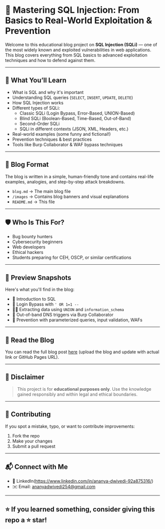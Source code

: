 # 🧠 Mastering SQL Injection: From Basics to Real-World Exploitation & Prevention

Welcome to this educational blog project on **SQL Injection (SQLi)** — one of the most widely known and exploited vulnerabilities in web applications. This blog covers everything from SQL basics to advanced exploitation techniques and how to defend against them.

---

## 📌 What You’ll Learn

- What is SQL and why it's important  
- Understanding SQL queries (`SELECT`, `INSERT`, `UPDATE`, `DELETE`)  
- How SQL Injection works  
- Different types of SQLi:
  - Classic SQLi (Login Bypass, Error-Based, UNION-Based)
  - Blind SQLi (Boolean-Based, Time-Based, Out-of-Band)
  - Second-Order SQLi
  - SQLi in different contexts (JSON, XML, Headers, etc.)
- Real-world examples (some funny and fictional!)  
- Prevention techniques & best practices  
- Tools like Burp Collaborator & WAF bypass techniques

---

## 📄 Blog Format

The blog is written in a simple, human-friendly tone and contains real-life examples, analogies, and step-by-step attack breakdowns.

- `blog.md` → The main blog file  
- `/images` → Contains blog banners and visual explanations  
- `README.md` → This file  

---

## 🛡 Who Is This For?

- Bug bounty hunters  
- Cybersecurity beginners  
- Web developers  
- Ethical hackers  
- Students preparing for CEH, OSCP, or similar certifications  

---

## 📸 Preview Snapshots

Here's what you'll find in the blog:

- 📘 Introduction to SQL  
- 🧨 Login Bypass with `' OR 1=1 --`  
- 🕵️‍♂️ Extracting data using `UNION` and `information_schema`  
- 🔐 Out-of-band DNS triggers via Burp Collaborator  
- 🧼 Prevention with parameterized queries, input validation, WAFs

---

## 📖 Read the Blog

You can read the full blog post [here](#) (upload the blog and update with actual link or GitHub Pages URL).

---

## 🔐 Disclaimer

> This project is for **educational purposes only**. Use the knowledge gained responsibly and within legal and ethical boundaries.

---

## 🙌 Contributing

If you spot a mistake, typo, or want to contribute improvements:
1. Fork the repo
2. Make your changes
3. Submit a pull request

---

## 📬 Connect with Me

- 🔗 LinkedIn(https://www.linkedin.com/in/ananya-dwivedi-92a875316/)
- ✉️ Email: ananyadwivedi254@gmail.com

---

## ⭐ If you learned something, consider giving this repo a ⭐ star!

